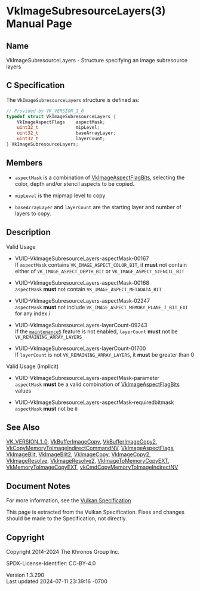 # VkImageSubresourceLayers(3) Manual Page

## Name

VkImageSubresourceLayers - Structure specifying an image subresource
layers



## <a href="#_c_specification" class="anchor"></a>C Specification

The `VkImageSubresourceLayers` structure is defined as:

``` c
// Provided by VK_VERSION_1_0
typedef struct VkImageSubresourceLayers {
    VkImageAspectFlags    aspectMask;
    uint32_t              mipLevel;
    uint32_t              baseArrayLayer;
    uint32_t              layerCount;
} VkImageSubresourceLayers;
```

## <a href="#_members" class="anchor"></a>Members

- `aspectMask` is a combination of
  [VkImageAspectFlagBits](https://registry.khronos.org/vulkan/specs/1.3-extensions/man/html/VkImageAspectFlagBits.html), selecting the
  color, depth and/or stencil aspects to be copied.

- `mipLevel` is the mipmap level to copy

- `baseArrayLayer` and `layerCount` are the starting layer and number of
  layers to copy.

## <a href="#_description" class="anchor"></a>Description

Valid Usage

- <a href="#VUID-VkImageSubresourceLayers-aspectMask-00167"
  id="VUID-VkImageSubresourceLayers-aspectMask-00167"></a>
  VUID-VkImageSubresourceLayers-aspectMask-00167  
  If `aspectMask` contains `VK_IMAGE_ASPECT_COLOR_BIT`, it **must** not
  contain either of `VK_IMAGE_ASPECT_DEPTH_BIT` or
  `VK_IMAGE_ASPECT_STENCIL_BIT`

- <a href="#VUID-VkImageSubresourceLayers-aspectMask-00168"
  id="VUID-VkImageSubresourceLayers-aspectMask-00168"></a>
  VUID-VkImageSubresourceLayers-aspectMask-00168  
  `aspectMask` **must** not contain `VK_IMAGE_ASPECT_METADATA_BIT`

- <a href="#VUID-VkImageSubresourceLayers-aspectMask-02247"
  id="VUID-VkImageSubresourceLayers-aspectMask-02247"></a>
  VUID-VkImageSubresourceLayers-aspectMask-02247  
  `aspectMask` **must** not include
  `VK_IMAGE_ASPECT_MEMORY_PLANE`*`_i_`*`BIT_EXT` for any index *i*

- <a href="#VUID-VkImageSubresourceLayers-layerCount-09243"
  id="VUID-VkImageSubresourceLayers-layerCount-09243"></a>
  VUID-VkImageSubresourceLayers-layerCount-09243  
  If the <a
  href="https://registry.khronos.org/vulkan/specs/1.3-extensions/html/vkspec.html#features-maintenance5"
  target="_blank" rel="noopener"><code>maintenance5</code></a> feature
  is not enabled, `layerCount` **must** not be
  `VK_REMAINING_ARRAY_LAYERS`

- <a href="#VUID-VkImageSubresourceLayers-layerCount-01700"
  id="VUID-VkImageSubresourceLayers-layerCount-01700"></a>
  VUID-VkImageSubresourceLayers-layerCount-01700  
  If `layerCount` is not `VK_REMAINING_ARRAY_LAYERS`, it **must** be
  greater than 0

Valid Usage (Implicit)

- <a href="#VUID-VkImageSubresourceLayers-aspectMask-parameter"
  id="VUID-VkImageSubresourceLayers-aspectMask-parameter"></a>
  VUID-VkImageSubresourceLayers-aspectMask-parameter  
  `aspectMask` **must** be a valid combination of
  [VkImageAspectFlagBits](https://registry.khronos.org/vulkan/specs/1.3-extensions/man/html/VkImageAspectFlagBits.html) values

- <a href="#VUID-VkImageSubresourceLayers-aspectMask-requiredbitmask"
  id="VUID-VkImageSubresourceLayers-aspectMask-requiredbitmask"></a>
  VUID-VkImageSubresourceLayers-aspectMask-requiredbitmask  
  `aspectMask` **must** not be `0`

## <a href="#_see_also" class="anchor"></a>See Also

[VK_VERSION_1_0](https://registry.khronos.org/vulkan/specs/1.3-extensions/man/html/VK_VERSION_1_0.html),
[VkBufferImageCopy](https://registry.khronos.org/vulkan/specs/1.3-extensions/man/html/VkBufferImageCopy.html),
[VkBufferImageCopy2](https://registry.khronos.org/vulkan/specs/1.3-extensions/man/html/VkBufferImageCopy2.html),
[VkCopyMemoryToImageIndirectCommandNV](https://registry.khronos.org/vulkan/specs/1.3-extensions/man/html/VkCopyMemoryToImageIndirectCommandNV.html),
[VkImageAspectFlags](https://registry.khronos.org/vulkan/specs/1.3-extensions/man/html/VkImageAspectFlags.html),
[VkImageBlit](https://registry.khronos.org/vulkan/specs/1.3-extensions/man/html/VkImageBlit.html), [VkImageBlit2](https://registry.khronos.org/vulkan/specs/1.3-extensions/man/html/VkImageBlit2.html),
[VkImageCopy](https://registry.khronos.org/vulkan/specs/1.3-extensions/man/html/VkImageCopy.html), [VkImageCopy2](https://registry.khronos.org/vulkan/specs/1.3-extensions/man/html/VkImageCopy2.html),
[VkImageResolve](https://registry.khronos.org/vulkan/specs/1.3-extensions/man/html/VkImageResolve.html),
[VkImageResolve2](https://registry.khronos.org/vulkan/specs/1.3-extensions/man/html/VkImageResolve2.html),
[VkImageToMemoryCopyEXT](https://registry.khronos.org/vulkan/specs/1.3-extensions/man/html/VkImageToMemoryCopyEXT.html),
[VkMemoryToImageCopyEXT](https://registry.khronos.org/vulkan/specs/1.3-extensions/man/html/VkMemoryToImageCopyEXT.html),
[vkCmdCopyMemoryToImageIndirectNV](https://registry.khronos.org/vulkan/specs/1.3-extensions/man/html/vkCmdCopyMemoryToImageIndirectNV.html)

## <a href="#_document_notes" class="anchor"></a>Document Notes

For more information, see the <a
href="https://registry.khronos.org/vulkan/specs/1.3-extensions/html/vkspec.html#VkImageSubresourceLayers"
target="_blank" rel="noopener">Vulkan Specification</a>

This page is extracted from the Vulkan Specification. Fixes and changes
should be made to the Specification, not directly.

## <a href="#_copyright" class="anchor"></a>Copyright

Copyright 2014-2024 The Khronos Group Inc.

SPDX-License-Identifier: CC-BY-4.0

Version 1.3.290  
Last updated 2024-07-11 23:39:16 -0700
